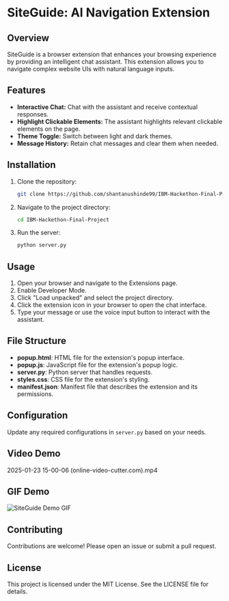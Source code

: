 # SiteGuide: AI Navigation Extension

## Overview
SiteGuide is a browser extension that enhances your browsing experience by providing an intelligent chat assistant. This extension allows you to navigate complex website UIs with natural language inputs.

## Features
- **Interactive Chat:** Chat with the assistant and receive contextual responses.
- **Highlight Clickable Elements:** The assistant highlights relevant clickable elements on the page.
- **Theme Toggle:** Switch between light and dark themes.
- **Message History:** Retain chat messages and clear them when needed.

## Installation
1. Clone the repository:

    ```bash
    git clone https://github.com/shantanushinde99/IBM-Hackethon-Final-Project
    ```

2. Navigate to the project directory:

    ```bash
    cd IBM-Hackethon-Final-Project
    ```

3. Run the server:

    ```bash
    python server.py
    ```

## Usage
1. Open your browser and navigate to the Extensions page.
2. Enable Developer Mode.
3. Click "Load unpacked" and select the project directory.
4. Click the extension icon in your browser to open the chat interface.
5. Type your message or use the voice input button to interact with the assistant.

## File Structure
- **popup.html**: HTML file for the extension's popup interface.
- **popup.js**: JavaScript file for the extension's popup logic.
- **server.py**: Python server that handles requests.
- **styles.css**: CSS file for the extension's styling.
- **manifest.json**: Manifest file that describes the extension and its permissions.

## Configuration
Update any required configurations in `server.py` based on your needs.

## Video Demo
2025-01-23 15-00-06 (online-video-cutter.com).mp4

## GIF Demo
![SiteGuide Demo GIF](path_to_your_gif.gif)

## Contributing
Contributions are welcome! Please open an issue or submit a pull request.

## License
This project is licensed under the MIT License. See the LICENSE file for details.
